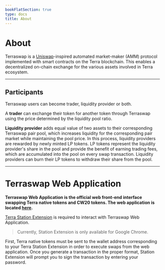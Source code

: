 ```yaml
---
bookFlatSection: true
type: docs
title: About
---
```


# About

Terraswap is a [Uniswap](https://uniswap.org/)-inspired automated market-maker (AMM) protocol implemented with smart contracts on the Terra blockchain. This enables a decentralized on-chain exchange for the various assets involved in Terra ecosystem.
***
## Participants

Terraswap users can become trader, liquidity provider or both. 

A **trader** can exchange their token for another token through Terraswap using the price determined by the liquidity pool ratio.

**Liquidity provider** adds equal value of two assets to their corresponding Terraswap pair pool, which increases liquidity for the corresponding pair market while maintaining the pool price. In this process, liquidity providers are rewarded by newly minted LP tokens. LP tokens represent the liquidity provider's share in the pool and provide the benefit of earning trading fees, which are accumulated into the pool on every swap transaction. Liquidity providers can burn their LP tokens to withdraw their share from the pool. 
***
# Terraswap Web Application

**Terraswap Web Application is the official web front-end interface swapping Terra native tokens and CW20 tokens. The web application is located [here](https://app.terraswap.io).**

[Terra Station Extension](https://chrome.google.com/webstore/detail/terra-station/aiifbnbfobpmeekipheeijimdpnlpgpp) is required to interact with Terraswap Web Application. 
>Currently, Station Extension is only available for Google Chrome.

First, Terra native tokens must be sent to the wallet address corresponding to your Terra Station Extension in order to execute swaps from the web application. Once you generate a transaction in the proper format, Station Extension will prompt you to sign the transaction by entering your password. 
